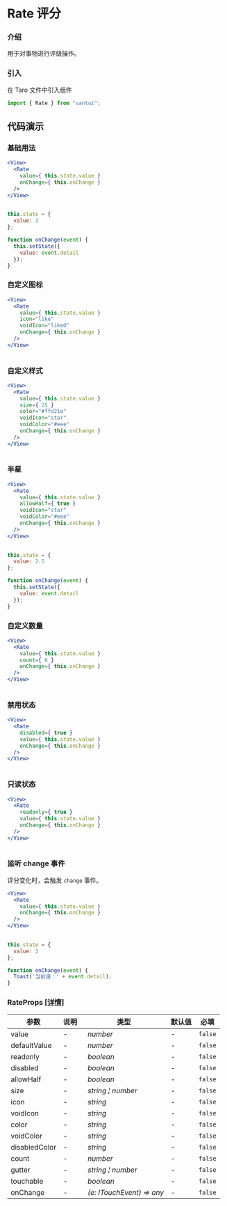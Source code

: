 # Rate 评分

### 介绍

用于对事物进行评级操作。

### 引入

在 Taro 文件中引入组件

```js
import { Rate } from "vantui"; 
```

## 代码演示

### 基础用法

```jsx
<View>
  <Rate
    value={ this.state.value }
    onChange={ this.onChange }
  />
</View>
 
```

```js
this.state = {
  value: 3
};

function onChange(event) {
  this.setState({
    value: event.detail
  });
} 
```

### 自定义图标

```jsx
<View>
  <Rate
    value={ this.state.value }
    icon="like"
    voidIcon="likeO"
    onChange={ this.onChange }
  />
</View>
 
```

### 自定义样式

```jsx
<View>
  <Rate
    value={ this.state.value }
    size={ 25 }
    color="#ffd21e"
    voidIcon="star"
    voidColor="#eee"
    onChange={ this.onChange }
  />
</View>
 
```

### 半星

```jsx
<View>
  <Rate
    value={ this.state.value }
    allowHalf={ true }
    voidIcon="star"
    voidColor="#eee"
    onChange={ this.onChange }
  />
</View>
 
```

```js
this.state = {
  value: 2.5
};

function onChange(event) {
  this.setState({
    value: event.detail
  });
} 
```

### 自定义数量

```jsx
<View>
  <Rate
    value={ this.state.value }
    count={ 6 }
    onChange={ this.onChange }
  />
</View>
 
```

### 禁用状态

```jsx
<View>
  <Rate
    disabled={ true }
    value={ this.state.value }
    onChange={ this.onChange }
  />
</View>
 
```

### 只读状态

```jsx
<View>
  <Rate
    readonly={ true }
    value={ this.state.value }
    onChange={ this.onChange }
  />
</View>
 
```

### 监听 change 事件

评分变化时，会触发 `change` 事件。

```jsx
<View>
  <Rate
    value={ this.state.value }
    onChange={ this.onChange }
  />
</View>
 
```

```js
this.state = {
  value: 2
};

function onChange(event) {
  Toast('当前值：' + event.detail);
} 
```
### RateProps [[详情]](https://github.com/AntmJS/vantui/tree/main/packages/vantui/types/rate.d.ts)   

| 参数 | 说明 | 类型 | 默认值 | 必填 |
| --- | --- | --- | --- | --- |
| value | - | _&nbsp;&nbsp;number<br/>_ | - | `false` |
| defaultValue | - | _&nbsp;&nbsp;number<br/>_ | - | `false` |
| readonly | - | _&nbsp;&nbsp;boolean<br/>_ | - | `false` |
| disabled | - | _&nbsp;&nbsp;boolean<br/>_ | - | `false` |
| allowHalf | - | _&nbsp;&nbsp;boolean<br/>_ | - | `false` |
| size | - | _&nbsp;&nbsp;string&nbsp;&brvbar;&nbsp;number<br/>_ | - | `false` |
| icon | - | _&nbsp;&nbsp;string<br/>_ | - | `false` |
| voidIcon | - | _&nbsp;&nbsp;string<br/>_ | - | `false` |
| color | - | _&nbsp;&nbsp;string<br/>_ | - | `false` |
| voidColor | - | _&nbsp;&nbsp;string<br/>_ | - | `false` |
| disabledColor | - | _&nbsp;&nbsp;string<br/>_ | - | `false` |
| count | - | _&nbsp;&nbsp;number<br/>_ | - | `false` |
| gutter | - | _&nbsp;&nbsp;string&nbsp;&brvbar;&nbsp;number<br/>_ | - | `false` |
| touchable | - | _&nbsp;&nbsp;boolean<br/>_ | - | `false` |
| onChange | - | _&nbsp;&nbsp;(e:&nbsp;ITouchEvent)&nbsp;=>&nbsp;any<br/>_ | - | `false` |

